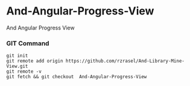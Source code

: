 # And-Angular-Progress-View
And Angular Progress View


### GIT Command
```git_command
git init
git remote add origin https://github.com/rzrasel/And-Library-Mine-View.git
git remote -v
git fetch && git checkout  And-Angular-Progress-View
```